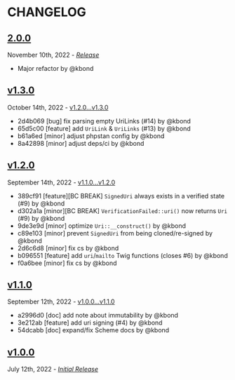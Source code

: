 # CHANGELOG

## [2.0.0](https://github.com/zenstruck/uri/releases/tag/2.0.0)

November 10th, 2022 - _[Release](https://github.com/zenstruck/uri/commits/v2.0.0)_

* Major refactor by @kbond

## [v1.3.0](https://github.com/zenstruck/uri/releases/tag/v1.3.0)

October 14th, 2022 - [v1.2.0...v1.3.0](https://github.com/zenstruck/uri/compare/v1.2.0...v1.3.0)

* 2d4b069 [bug] fix parsing empty UriLinks (#14) by @kbond
* 65d5c00 [feature] add `UriLink` & `UriLinks` (#13) by @kbond
* b61a6ed [minor] adjust phpstan config by @kbond
* 8a42898 [minor] adjust deps/ci by @kbond

## [v1.2.0](https://github.com/zenstruck/uri/releases/tag/v1.2.0)

September 14th, 2022 - [v1.1.0...v1.2.0](https://github.com/zenstruck/uri/compare/v1.1.0...v1.2.0)

* 389cf91 [feature][BC BREAK] `SignedUri` always exists in a verified state (#9) by @kbond
* d302a1a [minor][BC BREAK] `VerificationFailed::uri()` now returns `Uri` (#9) by @kbond
* 9de3e9d [minor] optimize `Uri::__construct()` by @kbond
* c89e103 [minor] prevent `SignedUri` from being cloned/re-signed by @kbond
* 2d6c6d8 [minor] fix cs by @kbond
* b096551 [feature] add `uri`/`mailto` Twig functions (closes #6) by @kbond
* f0a6bee [minor] fix cs by @kbond

## [v1.1.0](https://github.com/zenstruck/uri/releases/tag/v1.1.0)

September 12th, 2022 - [v1.0.0...v1.1.0](https://github.com/zenstruck/uri/compare/v1.0.0...v1.1.0)

* a2996d0 [doc] add note about immutability by @kbond
* 3e212ab [feature] add uri signing (#4) by @kbond
* 54dcabb [doc] expand/fix Scheme docs by @kbond

## [v1.0.0](https://github.com/zenstruck/uri/releases/tag/v1.0.0)

July 12th, 2022 - _[Initial Release](https://github.com/zenstruck/uri/commits/v1.0.0)_
